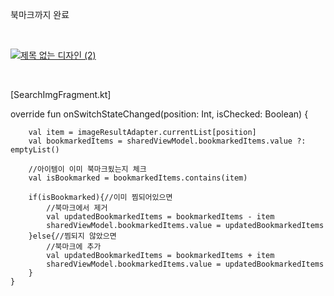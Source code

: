 북마크까지 완료


<br>


[![제목 없는 디자인 (2)](https://github.com/ellycrab/challengeHomework/assets/54714275/6c322585-b922-4349-9a4a-b017e2c23a59)](https://www.youtube.com/shorts/RwMFpWfWA-s)



<br>




[SearchImgFragment.kt]


override fun onSwitchStateChanged(position: Int, isChecked: Boolean) {

        val item = imageResultAdapter.currentList[position]
        val bookmarkedItems = sharedViewModel.bookmarkedItems.value ?: emptyList()

        //아이템이 이미 북마크됬는지 체크
        val isBookmarked = bookmarkedItems.contains(item)

        if(isBookmarked){//이미 찜되어있으면
            //북마크에서 제거
            val updatedBookmarkedItems = bookmarkedItems - item
            sharedViewModel.bookmarkedItems.value = updatedBookmarkedItems
        }else{//찜되지 않았으면
            //북마크에 추가
            val updatedBookmarkedItems = bookmarkedItems + item
            sharedViewModel.bookmarkedItems.value = updatedBookmarkedItems
        }
    }
